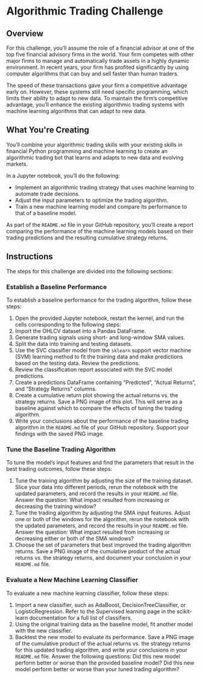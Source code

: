 # Algorithmic Trading Challenge

## Overview
For this challenge, you’ll assume the role of a financial advisor at one of the top five financial advisory firms in the world. Your firm competes with other major firms to manage and automatically trade assets in a highly dynamic environment. In recent years, your firm has profited significantly by using computer algorithms that can buy and sell faster than human traders.

The speed of these transactions gave your firm a competitive advantage early on. However, these systems still need specific programming, which limits their ability to adapt to new data. To maintain the firm’s competitive advantage, you’ll enhance the existing algorithmic trading systems with machine learning algorithms that can adapt to new data.

## What You're Creating
You’ll combine your algorithmic trading skills with your existing skills in financial Python programming and machine learning to create an algorithmic trading bot that learns and adapts to new data and evolving markets.

In a Jupyter notebook, you’ll do the following:

- Implement an algorithmic trading strategy that uses machine learning to automate trade decisions.
- Adjust the input parameters to optimize the trading algorithm.
- Train a new machine learning model and compare its performance to that of a baseline model.

As part of the `README.md` file in your GitHub repository, you’ll create a report comparing the performance of the machine learning models based on their trading predictions and the resulting cumulative strategy returns.


## Instructions
The steps for this challenge are divided into the following sections:

### Establish a Baseline Performance
To establish a baseline performance for the trading algorithm, follow these steps:

1. Open the provided Jupyter notebook, restart the kernel, and run the cells corresponding to the following steps:
2. Import the OHLCV dataset into a Pandas DataFrame.
3. Generate trading signals using short- and long-window SMA values.
4. Split the data into training and testing datasets.
5. Use the SVC classifier model from the `sklearn` support vector machine (SVM) learning method to fit the training data and make predictions based on the testing data. Review the predictions.
6. Review the classification report associated with the SVC model predictions.
7. Create a predictions DataFrame containing “Predicted”, “Actual Returns”, and “Strategy Returns” columns.
8. Create a cumulative return plot showing the actual returns vs. the strategy returns. Save a PNG image of this plot. This will serve as a baseline against which to compare the effects of tuning the trading algorithm.
9. Write your conclusions about the performance of the baseline trading algorithm in the `README.md` file of your GitHub repository. Support your findings with the saved PNG image.

### Tune the Baseline Trading Algorithm
To tune the model’s input features and find the parameters that result in the best trading outcomes, follow these steps:

1. Tune the training algorithm by adjusting the size of the training dataset. Slice your data into different periods, rerun the notebook with the updated parameters, and record the results in your `README.md` file. Answer the question: What impact resulted from increasing or decreasing the training window?
2. Tune the trading algorithm by adjusting the SMA input features. Adjust one or both of the windows for the algorithm, rerun the notebook with the updated parameters, and record the results in your `README.md` file. Answer the question: What impact resulted from increasing or decreasing either or both of the SMA windows?
3. Choose the set of parameters that best improved the trading algorithm returns. Save a PNG image of the cumulative product of the actual returns vs. the strategy returns, and document your conclusion in your `README.md` file.

### Evaluate a New Machine Learning Classifier
To evaluate a new machine learning classifier, follow these steps:

1. Import a new classifier, such as AdaBoost, DecisionTreeClassifier, or LogisticRegression. Refer to the Supervised learning page in the scikit-learn documentation for a full list of classifiers.
2. Using the original training data as the baseline model, fit another model with the new classifier.
3. Backtest the new model to evaluate its performance. Save a PNG image of the cumulative product of the actual returns vs. the strategy returns for this updated trading algorithm, and write your conclusions in your `README.md` file. Answer the following questions: Did this new model perform better or worse than the provided baseline model? Did this new model perform better or worse than your tuned trading algorithm?
